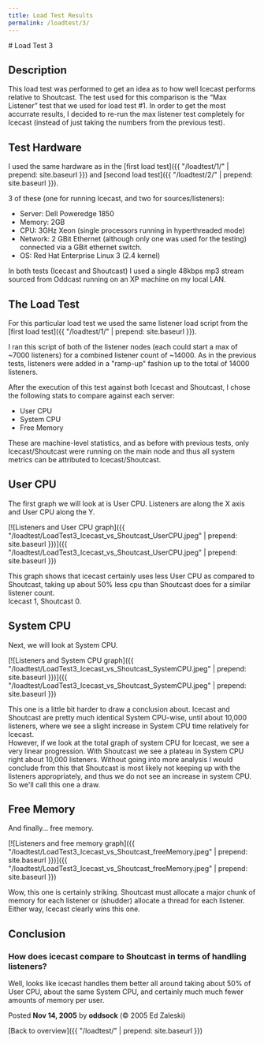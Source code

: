 ```yaml
---
title: Load Test Results
permalink: /loadtest/3/
---
```

<article markdown="1">
# Load Test 3


## Description

This load test was performed to get an idea as to how well Icecast performs relative to Shoutcast.
The test used for this comparison is the “Max Listener” test that we used for load test #1. In order
to get the most accurrate results, I decided to re-run the max listener test completely for Icecast
(instead of just taking the numbers from the previous test).


## Test Hardware

I used the same hardware as in the [first load test]({{ "/loadtest/1/" | prepend: site.baseurl }})
and [second load test]({{ "/loadtest/2/" | prepend: site.baseurl }}).  

3 of these (one for running Icecast, and two for sources/listeners):

-	Server: Dell Poweredge 1850
-	Memory: 2GB
-	CPU: 3GHz Xeon (single processors running in hyperthreaded mode)
-	Network: 2 GBit Ethernet (although only one was used for the testing) connected via a GBit ethernet switch.
-	OS: Red Hat Enterprise Linux 3 (2.4 kernel)

In both tests (Icecast and Shoutcast) I used a single 48kbps mp3 stream sourced from Oddcast running
on an XP machine on my local LAN.


## The Load Test

For this particular load test we used the same listener load script
from the [first load test]({{ "/loadtest/1/" | prepend: site.baseurl }}).  
  
I ran this script of both of the listener nodes (each could start a max of ~7000 listeners) for a
combined listener count of ~14000. As in the previous tests, listeners were added in a "ramp-up"
fashion up to the total of 14000 listeners.

After the execution of this test against both Icecast and Shoutcast, I chose the following stats to
compare against each server:

-  User CPU
-  System CPU
-  Free Memory

These are machine-level statistics, and as before with previous tests, only Icecast/Shoutcast were
running on the main node and thus all system metrics can be attributed to Icecast/Shoutcast.


## User CPU

The first graph we will look at is User CPU. Listeners are along the X axis and User CPU along the Y.  
  
[![Listeners and User CPU graph]({{ "/loadtest/LoadTest3_Icecast_vs_Shoutcast_UserCPU.jpeg" | prepend: site.baseurl }})]({{ "/loadtest/LoadTest3_Icecast_vs_Shoutcast_UserCPU.jpeg" | prepend: site.baseurl }})
  
This graph shows that icecast certainly uses less User CPU as compared to Shoutcast, taking up about 50% less cpu than
Shoutcast does for a similar listener count.  
Icecast 1, Shoutcast 0.


## System CPU

Next, we will look at System CPU.  
  
[![Listeners and System CPU graph]({{ "/loadtest/LoadTest3_Icecast_vs_Shoutcast_SystemCPU.jpeg" | prepend: site.baseurl }})]({{ "/loadtest/LoadTest3_Icecast_vs_Shoutcast_SystemCPU.jpeg" | prepend: site.baseurl }})
  
This one is a little bit harder to draw a conclusion about. Icecast and Shoutcast are pretty much
identical System CPU-wise, until about 10,000 listeners, where we see a slight increase in System
CPU time relatively for Icecast.  
However, if we look at the total graph of system CPU for Icecast, we see a very linear progression.
With Shoutcast we see a plateau in System CPU right about 10,000 listeners. Without going into more
analysis I would conclude from this that Shoutcast is most likely not keeping up with the listeners
appropriately, and thus we do not see an increase in system CPU. So we'll call this one a draw.


## Free Memory

And finally… free memory.  
  
[![Listeners and free memory graph]({{ "/loadtest/LoadTest3_Icecast_vs_Shoutcast_freeMemory.jpeg" | prepend: site.baseurl }})]({{ "/loadtest/LoadTest3_Icecast_vs_Shoutcast_freeMemory.jpeg" | prepend: site.baseurl }})
  
Wow, this one is certainly striking. Shoutcast must allocate a major chunk of memory for each
listener or (shudder) allocate a thread for each listener. Either way, Icecast clearly wins this one.


## Conclusion

### How does icecast compare to Shoutcast in terms of handling listeners?
Well, looks like icecast handles them better all around taking about 50% of User CPU,
about the same System CPU, and certainly much much fewer amounts of memory per user.

<aside>Posted <strong>Nov 14, 2005</strong> by <strong>oddsock</strong> (© 2005 Ed Zaleski)</aside>
</article>

[Back to overview]({{ "/loadtest/" | prepend: site.baseurl }})

